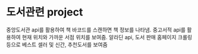 # 도서관련 project
중앙도서관 api를 활용하여 책 바코드를 스캔하면 책 정보를 나타냄.
중고서적 api를 활용하여 현재 위치와 가까운 서점 위치를 보여줌.
알라딘 api, 도서 판매 홈페이지 크롤링 등으로 베스트 셀러 및 신간, 추천도서를 보여줌
